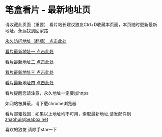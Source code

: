 # 笔盒看片 - 最新地址页

请收藏此页面（重要）
看片站长建议狼友Ctrl+D收藏本页面，本页随时更新最新地址，永远找到回家路

[永久访问地址（翻牆） 点击此处](https://beabox.net/)

[看片最新地址一 点击此处](https://2n9x0x6h5w7.shop)

[看片最新地址二 点击此处](https://2f9g0g3v7r2.shop)

[看片最新地址三 点击此处](https://2f8v6x7g2q8.shop)

[看片最新地址四 点击此处](https://2g7w4z5x6h2.shop)

看片提醒您请注意，永久地址一定要加https

如网站被屏蔽，请下载chrome浏览器

看片邮箱找回：如果以上地址均不可用，索取最新地址,请发邮件到 zhaohui@beabox.net

喜欢的狼友 请顺手star一下